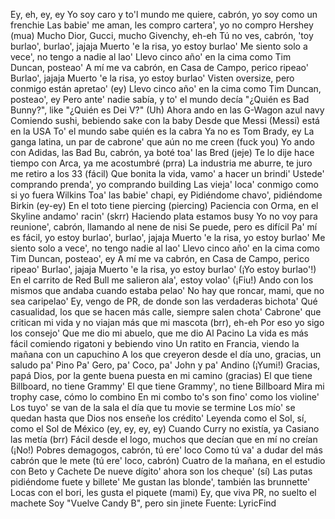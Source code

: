 Ey, eh, ey, ey
Yo soy caro y to'l mundo me quiere, cabrón, yo soy como un frenchie
Las babie' me aman, les compro cartera', yo no compro Hershey (mua)
Mucho Dior, Gucci, mucho Givenchy, eh-eh
Tú no ves, cabrón, 'toy burlao', burlao', jajaja
Muerto 'e la risa, yo estoy burlao'
Me siento solo a vece', no tengo a nadie al lao'
Llevo cinco año' en la cima como Tim Duncan, posteao'
A mí me va cabrón, en Casa de Campo, perico ripeao'
Burlao', jajaja
Muerto 'e la risa, yo estoy burlao'
Visten oversize, pero conmigo están apretao' (ey)
Llevo cinco año' en la cima como Tim Duncan, posteao', ey
Pero ante' nadie sabía, y to' el mundo decía
"¿Quién es Bad Bunny?", like "¿Quién es Dei V?" (Uh)
Ahora ando en las G-Wagon azul navy
Comiendo sushi, bebiendo sake con la baby
Desde que Messi (Messi) está en la USA
To' el mundo sabe quién es la cabra
Ya no es Tom Brady, ey
La ganga latina, un par de cabrone' que aún no me creen (fuck you)
Yo ando con Adidas, las Bad Bu, cabrón, ya boté toa' las Bred (jeje)
Te lo dije hace tiempo con Arca, ya me acostumbré (prra)
La industria me aburre, te juro me retiro a los 33 (fácil)
Que bonita la vida, vamo' a hacer un brindi'
Ustede' comprando prenda', yo comprando building
Las vieja' loca' conmigo como si yo fuera Wilkins
Toa' las babie' chapi, ey
Pidiéndome chavo', pidiéndome Birkin (ey-ey)
En el toto tiene piercing (piercing)
Paciencia con Orma, en el Skyline andamo' racin' (skrr)
Haciendo plata estamos busy
Yo no voy para reunione', cabrón, llamando al nene de nisi
Se puede, pero es difícil
Pa' mí es fácil, yo estoy burlao', burlao', jajaja
Muerto 'e la risa, yo estoy burlao'
Me siento solo a vece', no tengo nadie al lao'
Llevo cinco año' en la cima como Tim Duncan, posteao', ey
A mí me va cabrón, en Casa de Campo, perico ripeao'
Burlao', jajaja
Muerto 'e la risa, yo estoy burlao' (¡Yo estoy burlao'!)
En el carrito de Red Bull me salieron ala', estoy volao' (¡Fiu!)
Ando con los mismos que andaba cuando estaba pelao'
No hay que roncar, mami, que no sea caripelao'
Ey, vengo de PR, de donde son las verdaderas bichota'
Qué casualidad, los que se hacen más calle, siempre salen chota'
Cabrone' que critican mi vida y no viajan más que mi mascota (brr), eh-eh
Por eso yo sigo los consejo'
Que me dio mi abuelo, que me dio Al Pacino
La vida es más fácil comiendo rigatoni y bebiendo vino
Un ratito en Francia, viendo la mañana con un capuchino
A los que creyeron desde el día uno, gracias, un saludo pa' Pino
Pa' Gero, pa' Coco, pa' John y pa' Andino (¡Yumi!)
Gracias, papá Dios, por la gente buena puesta en mi camino (gracias)
El que tiene Billboard, no tiene Grammy'
El que tiene Grammy', no tiene Billboard
Mira mi trophy case, cómo lo combino
En mi combo to's son fino' como los violine'
Los tuyo' se van de la sala el día que tu movie se termine
Los mío' se quedan hasta que Dios nos enseñe los crédito'
Leyenda como el Sol, sí, como el Sol de México (ey, ey, ey, ey)
Cuando Curry no existía, ya Casiano las metía (brr)
Fácil desde el logo, muchos que decían que en mí no creían (¡No!)
Pobres demagogos, cabrón, tú ere' loco
Como tú va' a dudar del más cabrón que le mete (tú ere' loco, cabrón)
Cuatro de la mañana, en el estudio con Beto y Cachete
De nueve dígito' ahora son los cheque' (sí)
Las putas pidiéndome fuete y billete'
Me gustan las blonde', también las brunnette'
Locas con el bori, les gusta el piquete (mami)
Ey, que viva PR, no suelto el machete
Soy "Vuelve Candy B", pero sin jinete
Fuente: LyricFind
